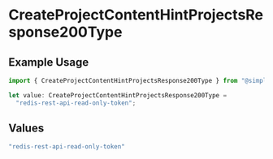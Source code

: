 # CreateProjectContentHintProjectsResponse200Type

## Example Usage

```typescript
import { CreateProjectContentHintProjectsResponse200Type } from "@simplesagar/vercel/models/createprojectop.js";

let value: CreateProjectContentHintProjectsResponse200Type =
  "redis-rest-api-read-only-token";
```

## Values

```typescript
"redis-rest-api-read-only-token"
```
